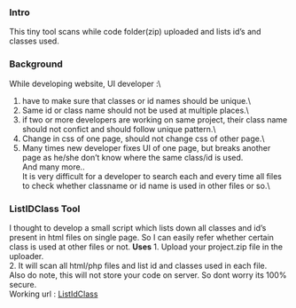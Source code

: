 ### Intro

This tiny tool scans while code folder(zip) uploaded and lists id’s and
classes used.

### Background

While developing website, UI developer :\
 1. have to make sure that classes or id names should be unique.\
 2. Same id or class name should not be used at multiple places.\
 3. if two or more developers are working on same project, their class
name should not confict and should follow unique pattern.\
 4. Change in css of one page, should not change css of other page.\
 5. Many times new developer fixes UI of one page, but breaks another
page as he/she don’t know where the same class/id is used.\
 And many more..\
 It is very difficult for a developer to search each and every time all
files to check whether classname or id name is used in other files or
so.\

### ListIDClass Tool

I thought to develop a small script which lists down all classes and
id’s present in html files on single page. So I can easily refer whether
certain class is used at other files or not. **Uses** 1. Upload your
project.zip file in the uploader.\
 2. It will scan all html/php files and list id and classes used in each
file.\
 Also do note, this will not store your code on server. So dont worry
its 100% secure.\
 Working url : [ListIdClass]

  [ListIdClass]: http://shahpranav.com/list-id-class/